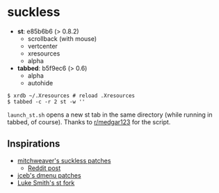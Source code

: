# suckless

- **st**: e85b6b6 (> 0.8.2)
	- scrollback (with mouse)
	- vertcenter
	- xresources
	- alpha
- **tabbed**: b5f9ec6 (> 0.6)
	- alpha
	- autohide

```
$ xrdb ~/.Xresources # reload .Xresources
$ tabbed -c -r 2 st -w ''
```

`launch_st.sh` opens a new st tab in the same directory (while running in tabbed, of course). Thanks to [r/medgar123](https://www.reddit.com/r/suckless/comments/9vvfh6/open_a_new_tab_in_the_same_directory_tabbed_st/e9hwve8) for the script.

## Inspirations
- [mitchweaver's suckless patches](https://github.com/mitchweaver/suckless)
  - [Reddit post](https://www.reddit.com/r/unixporn/comments/83v6i8/dwm_cute/)
- [jceb's dmenu patches](https://github.com/jceb/dmenu-patches)
- [Luke Smith's st fork](https://github.com/LukeSmithxyz/st)
